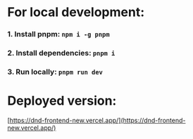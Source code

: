 # For local development:

### 1. Install **pnpm**: `npm i -g pnpm`

### 2. Install dependencies: `pnpm i`

### 3. Run locally: `pnpm run dev`

# Deployed version:

[https://dnd-frontend-new.vercel.app/](https://dnd-frontend-new.vercel.app/)
